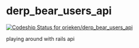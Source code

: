 derp_bear_users_api
===================

[ ![Codeship Status for orieken/derp_bear_users_api](https://www.codeship.io/projects/736132c0-045b-0132-2ccc-6a22af77eaef/status)](https://www.codeship.io/projects/30633)


playing around with rails api 
